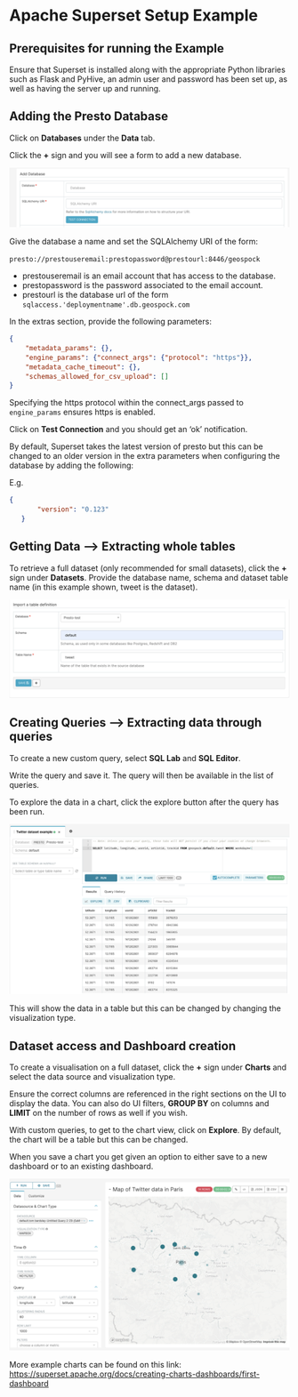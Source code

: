 # Apache Superset Setup Example

## Prerequisites for running the Example 

Ensure that Superset is installed along with the appropriate Python libraries such as Flask and PyHive, an admin user and password has been set up, as well as having the server up and running.





## Adding the Presto Database 


Click on **Databases**  under the **Data** tab.

Click the **+** sign and you will see a form to add a new database.

![Adding Database](resources/adding_database.png)


Give the database a name and set the SQLAlchemy URI of the form:

`presto://prestouseremail:prestopassword@prestourl:8446/geospock`

 * prestouseremail is an email account that has access to the database.
 * prestopassword is the password associated to the email account.
 * prestourl is the database url of the form `sqlaccess.'deploymentname'.db.geospock.com`



In the extras section, provide the following parameters:
```json
{
    "metadata_params": {},
    "engine_params": {"connect_args": {"protocol": "https"}},
    "metadata_cache_timeout": {},
    "schemas_allowed_for_csv_upload": []
}
```

Specifying the https protocol within the connect_args passed to `engine_params` ensures https is enabled.

Click on **Test Connection** and you should get an ‘ok’ notification.

By default, Superset takes the latest version of presto but this can be changed to 
an older version in the extra parameters when configuring the database by adding the following:

E.g.
```json
{
       "version": "0.123"
   }
```


## Getting Data  --> Extracting whole tables

To retrieve a full dataset (only recommended for small datasets), click the **+** sign under **Datasets**. 
Provide the database name, schema and dataset table name (in this example shown, tweet is the dataset).

![Data](resources/data.png)



## Creating Queries  --> Extracting data through queries
  

To create a new custom query, select **SQL Lab** and **SQL Editor**.

Write the query and save it. The query will then be available in the list of queries.  

To explore the data in a chart, click the explore button after the query has been run. 


![Custom query](resources/custom_query.png)


This will show the data in a table but this can be changed by changing the visualization type.



## Dataset access and Dashboard creation 

To create a visualisation on a full dataset, click the **+** sign under **Charts** and select the data source and visualization type.  

Ensure the correct columns are referenced in the right sections on the UI to display the data. 
You can also do UI filters, **GROUP BY** on columns and **LIMIT** on the number of rows as well if you wish.


With custom queries, to get to the chart view, click on **Explore**. By default, the chart will be a table but this can be changed. 


When you save a chart you get given an option to either save to a new dashboard or to an existing dashboard.

![Paris data](resources/Paris_data.png)





More example charts can be found on this link: 
https://superset.apache.org/docs/creating-charts-dashboards/first-dashboard
